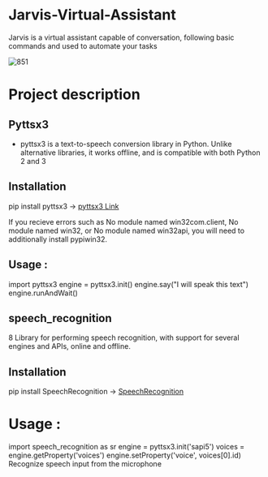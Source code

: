 # Jarvis-Virtual-Assistant
Jarvis is a  virtual assistant capable of conversation, following basic commands and used to automate your tasks 

![851](https://user-images.githubusercontent.com/77189196/116514535-ca02eb00-a8e8-11eb-9942-eb87876be42d.jpg)

# Project description

## Pyttsx3 

- pyttsx3 is a text-to-speech conversion library in Python. Unlike alternative libraries, it works offline, and is compatible with both Python 2 and 3

## Installation
pip install pyttsx3 ->
[pyttsx3 Link](https://pypi.org/project/pyttsx3/)

If you recieve errors such as No module named win32com.client, No module named win32, or No module named win32api, you will need to additionally install pypiwin32.

## Usage :
import pyttsx3
engine = pyttsx3.init()
engine.say("I will speak this text")
engine.runAndWait()
  
  
## speech_recognition
8 Library for performing speech recognition, with support for several engines and APIs, online and offline.
  
## Installation
pip install SpeechRecognition -> 
[SpeechRecognition](https://pypi.org/project/SpeechRecognition/)
  
 # Usage :
 import speech_recognition as sr
 engine = pyttsx3.init('sapi5')
 voices = engine.getProperty('voices')
 engine.setProperty('voice', voices[0].id)
 Recognize speech input from the microphone






